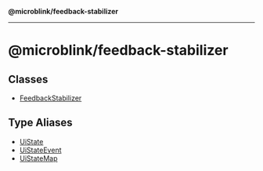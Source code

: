 **@microblink/feedback-stabilizer**

***

# @microblink/feedback-stabilizer

## Classes

- [FeedbackStabilizer](classes/FeedbackStabilizer.md)

## Type Aliases

- [UiState](type-aliases/UiState.md)
- [UiStateEvent](type-aliases/UiStateEvent.md)
- [UiStateMap](type-aliases/UiStateMap.md)
